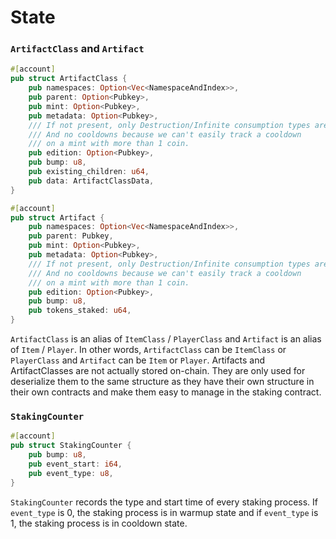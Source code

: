 # State

### `ArtifactClass` and `Artifact`

```rust
#[account]
pub struct ArtifactClass {
    pub namespaces: Option<Vec<NamespaceAndIndex>>,
    pub parent: Option<Pubkey>,
    pub mint: Option<Pubkey>,
    pub metadata: Option<Pubkey>,
    /// If not present, only Destruction/Infinite consumption types are allowed,
    /// And no cooldowns because we can't easily track a cooldown
    /// on a mint with more than 1 coin.
    pub edition: Option<Pubkey>,
    pub bump: u8,
    pub existing_children: u64,
    pub data: ArtifactClassData,
}

#[account]
pub struct Artifact {
    pub namespaces: Option<Vec<NamespaceAndIndex>>,
    pub parent: Pubkey,
    pub mint: Option<Pubkey>,
    pub metadata: Option<Pubkey>,
    /// If not present, only Destruction/Infinite consumption types are allowed,
    /// And no cooldowns because we can't easily track a cooldown
    /// on a mint with more than 1 coin.
    pub edition: Option<Pubkey>,
    pub bump: u8,
    pub tokens_staked: u64,
}
```

`ArtifactClass` is an alias of `ItemClass` / `PlayerClass` and `Artifact` is an alias of `Item` / `Player`. In other words, `ArtifactClass` can be `ItemClass` or `PlayerClass` and `Artifact` can be `Item` or `Player`. Artifacts and ArtifactClasses are not actually stored on-chain. They are only used for deserialize them to the same structure as they have their own structure in their own contracts and make them easy to manage in the staking contract.&#x20;

### `StakingCounter`

```rust
#[account]
pub struct StakingCounter {
    pub bump: u8,
    pub event_start: i64,
    pub event_type: u8,
}
```

`StakingCounter` records the type and start time of every staking process. If `event_type` is 0, the staking process is in warmup state and if `event_type` is 1, the staking process is in cooldown state.
